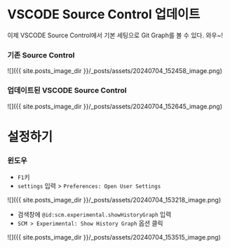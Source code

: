 # VSCODE Source Control 업데이트

이제 VSCODE Source Control에서 기본 세팅으로 Git Graph를 볼 수 있다. 와우~!

### 기존 Source Control

![]({{ site.posts_image_dir }}/_posts/assets/20240704_152458_image.png)

### 업데이트된 VSCODE Source Control

![]({{ site.posts_image_dir }}/_posts/assets/20240704_152645_image.png)

# 설정하기

### 윈도우

- `F1`키
- `settings` 입력 > `Preferences: Open User Settings`

![]({{ site.posts_image_dir }}/_posts/assets/20240704_153218_image.png)

- 검색창에 `@id:scm.experimental.showHistoryGraph` 입력
- `SCM > Experimental: Show History Graph` 옵션 클릭

![]({{ site.posts_image_dir }}/_posts/assets/20240704_153515_image.png)
